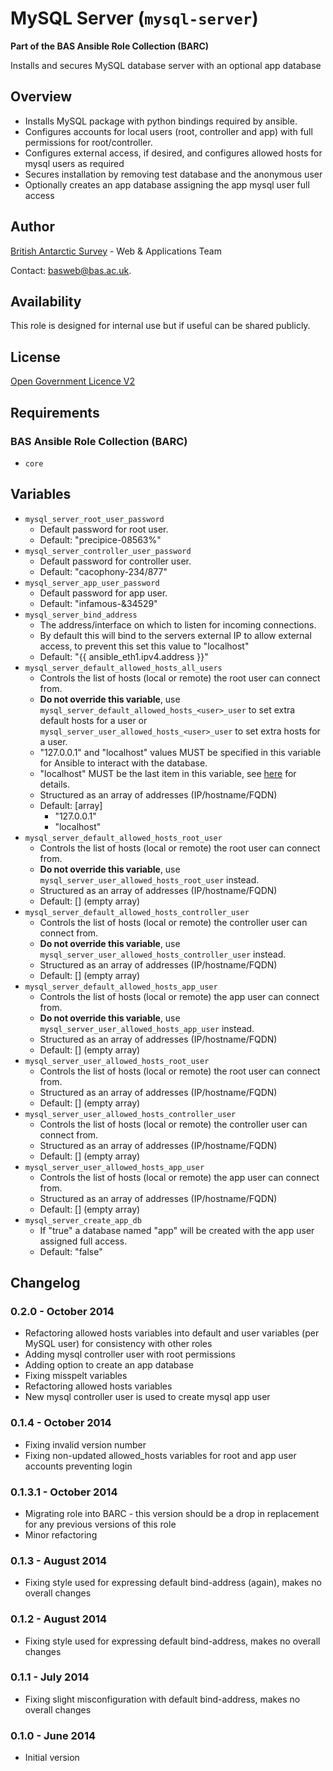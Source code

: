 # MySQL Server (`mysql-server`)

**Part of the BAS Ansible Role Collection (BARC)**

Installs and secures MySQL database server with an optional app database

## Overview

* Installs MySQL package with python bindings required by ansible.
* Configures accounts for local users (root, controller and app) with full permissions for root/controller.
* Configures external access, if desired, and configures allowed hosts for mysql users as required
* Secures installation by removing test database and the anonymous user
* Optionally creates an app database assigning the app mysql user full access

## Author

[British Antarctic Survey](http://www.antarctica.ac.uk) - Web & Applications Team

Contact: [basweb@bas.ac.uk](mailto:basweb@bas.ac.uk).

## Availability

This role is designed for internal use but if useful can be shared publicly.

## License

[Open Government Licence V2](https://www.nationalarchives.gov.uk/doc/open-government-licence/version/2/)

## Requirements

### BAS Ansible Role Collection (BARC)

* `core`

## Variables

* `mysql_server_root_user_password`
    * Default password for root user.
    * Default: "precipice-08563%"
* `mysql_server_controller_user_password`
    * Default password for controller user.
    * Default: "cacophony-234/877"
* `mysql_server_app_user_password`
    * Default password for app user.
    * Default: "infamous-&34529"
* `mysql_server_bind_address`
    * The address/interface on which to listen for incoming connections.
    * By default this will bind to the servers external IP to allow external access, to prevent this set this value to "localhost"
    * Default: "{{ ansible_eth1.ipv4.address }}"
* `mysql_server_default_allowed_hosts_all_users`
	* Controls the list of hosts (local or remote) the root user can connect from.
	* **Do not override this variable**, use `mysql_server_default_allowed_hosts_<user>_user` to set extra default hosts for a user or `mysql_server_user_allowed_hosts_<user>_user` to set extra hosts for a user.
	* "127.0.0.1" and "localhost" values MUST be specified in this variable for Ansible to interact with the database.
	* "localhost" MUST be the last item in this variable, see [here](http://ansible.cc/docs/modules.html#mysql-user) for details.
	* Structured as an array of addresses (IP/hostname/FQDN)
	* Default: [array]
        * "127.0.0.1"
        * "localhost"
* `mysql_server_default_allowed_hosts_root_user`
	* Controls the list of hosts (local or remote) the root user can connect from.
	* **Do not override this variable**, use `mysql_server_user_allowed_hosts_root_user` instead.
	* Structured as an array of addresses (IP/hostname/FQDN)
	* Default: []  (empty array)
* `mysql_server_default_allowed_hosts_controller_user`
	* Controls the list of hosts (local or remote) the controller user can connect from.
	* **Do not override this variable**, use `mysql_server_user_allowed_hosts_controller_user` instead.
	* Structured as an array of addresses (IP/hostname/FQDN)
	* Default: []  (empty array)
* `mysql_server_default_allowed_hosts_app_user`
	* Controls the list of hosts (local or remote) the app user can connect from.
	* **Do not override this variable**, use `mysql_server_user_allowed_hosts_app_user` instead.
	* Structured as an array of addresses (IP/hostname/FQDN)
	* Default: []  (empty array)
* `mysql_server_user_allowed_hosts_root_user`
	* Controls the list of hosts (local or remote) the root user can connect from.
	* Structured as an array of addresses (IP/hostname/FQDN)
	* Default: []  (empty array)
* `mysql_server_user_allowed_hosts_controller_user`
	* Controls the list of hosts (local or remote) the controller user can connect from.
	* Structured as an array of addresses (IP/hostname/FQDN)
	* Default: []  (empty array)
* `mysql_server_user_allowed_hosts_app_user`
	* Controls the list of hosts (local or remote) the app user can connect from.
	* Structured as an array of addresses (IP/hostname/FQDN)
	* Default: []  (empty array)
* `mysql_server_create_app_db`
    * If "true" a database named "app" will be created with the app user assigned full access.
    * Default: "false"

## Changelog

### 0.2.0 - October 2014

* Refactoring allowed hosts variables into default and user variables (per MySQL user) for consistency with other roles
* Adding mysql controller user with root permissions
* Adding option to create an app database
* Fixing misspelt variables
* Refactoring allowed hosts variables
* New mysql controller user is used to create mysql app user

### 0.1.4 - October 2014

* Fixing invalid version number
* Fixing non-updated allowed_hosts variables for root and app user accounts preventing login

### 0.1.3.1 - October 2014

* Migrating role into BARC - this version should be a drop in replacement for any previous versions of this role
* Minor refactoring

### 0.1.3 - August 2014

* Fixing style used for expressing default bind-address (again), makes no overall changes

### 0.1.2 - August 2014

* Fixing style used for expressing default bind-address, makes no overall changes

### 0.1.1 - July 2014

* Fixing slight misconfiguration with default bind-address, makes no overall changes

### 0.1.0 - June 2014

* Initial version
